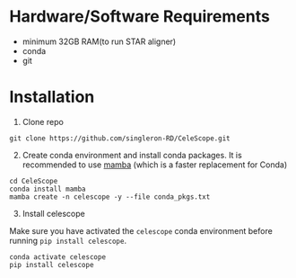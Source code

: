 # Hardware/Software Requirements

- minimum 32GB RAM(to run STAR aligner)
- conda
- git

# Installation

1. Clone repo
```
git clone https://github.com/singleron-RD/CeleScope.git
```

2. Create conda environment and install conda packages. It is recommended to use [mamba](https://github.com/mamba-org/mamba) (which is a faster replacement for Conda)
```
cd CeleScope
conda install mamba
mamba create -n celescope -y --file conda_pkgs.txt
```



3. Install celescope

Make sure you have activated the `celescope` conda environment before running `pip install celescope`. 
```
conda activate celescope
pip install celescope
```